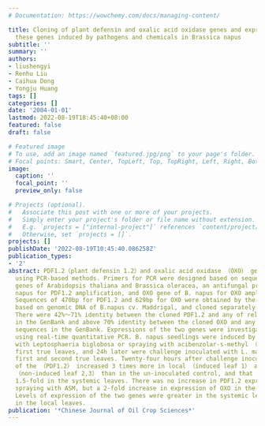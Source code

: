 ```yaml
---
# Documentation: https://wowchemy.com/docs/managing-content/

title: Cloning of plant defensin and oxalic acid oxidase genes and expressions of
  these genes induced by pathogens and chemicals in Brassica napus
subtitle: ''
summary: ''
authors:
- liushengyi
- Renhu Liu
- Caihua Dong
- Yongju Huang
tags: []
categories: []
date: '2004-01-01'
lastmod: 2022-08-19T18:45:40+08:00
featured: false
draft: false

# Featured image
# To use, add an image named `featured.jpg/png` to your page's folder.
# Focal points: Smart, Center, TopLeft, Top, TopRight, Left, Right, BottomLeft, Bottom, BottomRight.
image:
  caption: ''
  focal_point: ''
  preview_only: false

# Projects (optional).
#   Associate this post with one or more of your projects.
#   Simply enter your project's folder or file name without extension.
#   E.g. `projects = ["internal-project"]` references `content/project/deep-learning/index.md`.
#   Otherwise, set `projects = []`.
projects: []
publishDate: '2022-08-19T10:45:40.086258Z'
publication_types:
- '2'
abstract: PDF1.2（plant defensin 1.2）and oxalic acid oxidase （OXO） genes were cloned
  using PCR-based methods. Primers for PCR were designed based on sequences of PDF
  genes of Arabidopsis thaliana and Brassica oleracea, an antifungal protein of B.
  napus for PDF1.2 amplification, and OXO gene of B. napus for OXO amplification.
  Sequences of 470bp for PDF1.2 and 629bp for OXO were obtained by the amplification
  based on genomic DNA of B.napus cv. Maddrigal, and cloned separately into a vector.
  There were 42%～71% identity between the cloned PDF1.2 and any of relevant sequences
  in the GenBank and above 70% identity between the cloned OXO and any of relevant
  sequences in the GenBank. Expressions of the two genes were investigated in B.napus
  using real-time quantitative PCR. B. napus seedlings were induced by inoculation
  with Leptosphaeria biglobosa or spraying with acibenzolar-s-methyl （ASM） in the
  first true leaves, and 24h later were challenge inoculated with L. maculans in the
  first and second true leaves. Twenty-four hours after challenge inoculation, expression
  of the （PDF1.2） increased 3 times more in local （induced leaf 1） and systemic leaves
  （non-induced leaf 2,3） than in the un-inoculated control, and that of OXO increased
  1.5-fold in the systemic leaves. There was no increase in PDF1.2 expression after
  spraying with ASM, but a 2-fold increase in expression of OXO in the systemic leaves.
  Levels of expression of the two genes were greater in the systemic leaves than that
  in the local leaves.
publication: '*Chinese Journal of Oil Crop Sciences*'
---
```

